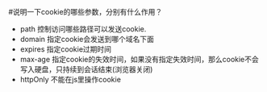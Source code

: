 #说明一下cookie的哪些参数，分别有什么作用？
 *  path     	   控制访问哪些路径可以发送cookie.
 *  domain   	   指定cookie会发送到哪个域名下面
 *  expires  	   指定cookie过期时间
 *  max-age 	   指定cookie的失效时间，如果没有指定失效时间，那么cookie不会写入硬盘，只持续到会话结束(浏览器关闭)
 *  httpOnly	  不能在js里操作cookie